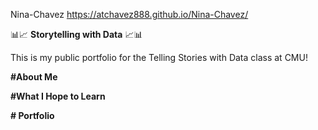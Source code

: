Nina-Chavez https://atchavez888.github.io/Nina-Chavez/

:bar_chart::chart_with_upwards_trend: **Storytelling with Data** :chart_with_upwards_trend::bar_chart:

This is my public portfolio for the Telling Stories with  Data class at CMU!

**#About Me**


**#What I Hope to Learn**


**# Portfolio**


